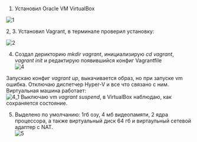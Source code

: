 1.  Установил Oracle VM VirtualBox  

![1](https://user-images.githubusercontent.com/26553608/147535169-20807114-fb7c-43a7-9983-b57fdcdd1b31.PNG)

2, 3. Установил Vagrant, в терминале проверил установку:

![2](https://user-images.githubusercontent.com/26553608/147536987-5700f5e6-e34a-478e-9d4a-25d6114ba848.PNG)

4. Создал дерикторию *mkdir vagrant*, инициализирую *cd vagrant*, *vagrant init* и редактирую появившийся конфиг Vagrantfile  
![4](https://user-images.githubusercontent.com/26553608/147545431-bc000d49-f2e3-43c2-99e3-00184c2c2f5f.PNG)

Запускаю конфиг *vagrant up*, выкачивается образ, но при запуске vm ошибка. Отключаю диспетчер Hyper-V и все что связано с ним.  
Виртуальная машина работает:  
![4_1](https://user-images.githubusercontent.com/26553608/147545799-94fd464d-13c6-4467-a4a2-c6d0d617bb8f.PNG)
Выключаю vm *vagrant suspend*, в VirtualBox наблюдаю, как сохраняется состояние.  

5. Выделено по умолчанию: 1гб озу, 4 мб видеопамяти, 2 ядра процессора, а также виртуальный диск 64 гб и виртаульный сетевой адаптер с NAT.  
![5](https://user-images.githubusercontent.com/26553608/147548778-87bf0b28-ed1c-425e-9238-7249b8be1ab5.PNG)


